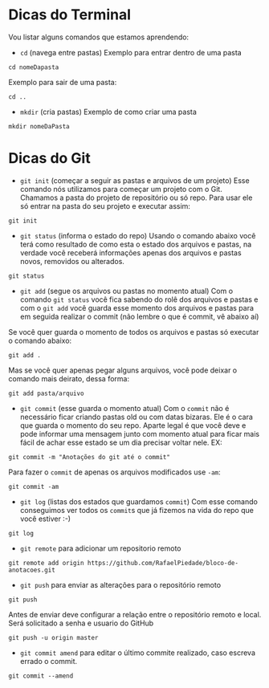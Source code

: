 # Dicas do Terminal

Vou listar alguns comandos que estamos aprendendo:

- `cd` (navega entre pastas)
Exemplo para entrar dentro de uma pasta
```
cd nomeDapasta
```

Exemplo para sair de uma pasta:
```
cd ..
```

- `mkdir` (cria pastas)
Exemplo de como criar uma pasta
```
mkdir nomeDaPasta
```

# Dicas do Git
- `git init` (começar a seguir as pastas e arquivos de um projeto)
Esse comando nós utilizamos para começar um projeto com o Git.
Chamamos a pasta do projeto de repositório ou só repo. Para usar ele só entrar na pasta do seu projeto e executar assim:
```
git init
```
- `git status` (informa o estado do repo)
Usando o  comando abaixo você terá como resultado de como esta o estado dos arquivos e pastas, na verdade você receberá informações apenas dos arquivos e pastas novos, removidos ou alterados.
```
git status
```

- `git add` (segue os arquivos ou pastas no momento atual)
Com o comando `git status` você fica sabendo do rolê dos arquivos e pastas e com o `git add` você guarda esse momento dos arquivos e pastas para em seguida realizar o commit (não lembre o que é commit, vê abaixo aí)

Se você quer guarda o momento de todos os arquivos e pastas só executar o comando abaixo:
```
git add .
```

Mas se você quer apenas pegar alguns arquivos, você pode deixar o comando mais deirato, dessa forma:
```
git add pasta/arquivo
```

- `git commit` (esse guarda o momento atual)
Com o `commit` não é necessário ficar criando pastas old ou com datas bizaras. Ele é o cara que guarda o momento do seu repo.
Aparte legal é que você deve e pode informar uma mensagem junto com momento atual para ficar mais fácil de achar esse estado se um dia precisar voltar nele. EX:
```
git commit -m "Anotações do git até o commit"
```
Para fazer o `commit` de apenas os arquivos modificados use `-am`:
```
git commit -am
```

- `git log` (listas dos estados que guardamos `commit`)
Com esse comando conseguimos ver todos os `commit`s que já fizemos na vida do repo que você estiver :-)
```
git log
```

- `git remote` para adicionar um repositorio remoto 
```
git remote add origin https://github.com/RafaelPiedade/bloco-de-anotacoes.git
```
- `git push` para enviar as alterações para o repositório remoto
```
git push
```
Antes de enviar deve configurar a relação entre o repositório remoto e local. Será solicitado a senha e usuario do GitHub
```
git push -u origin master
```
- `git commit amend` para editar o último commite realizado, caso escreva errado o commit.
```
git commit --amend
```